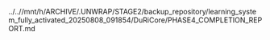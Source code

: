 ../..//mnt/h/ARCHIVE/.UNWRAP/STAGE2/backup_repository/learning_system_fully_activated_20250808_091854/DuRiCore/PHASE4_COMPLETION_REPORT.md